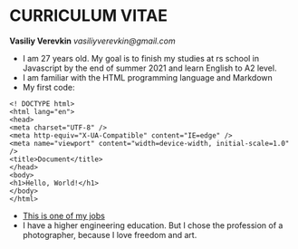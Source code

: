 # CURRICULUM VITAE
 **Vasiliy Verevkin** _vasiliyverevkin@gmail.com_
* I am 27 years old. My goal is to finish my studies at rs school in Javascript by the end of summer 2021 and learn English to A2 level.
* I am familiar with the HTML programming language and Markdown
* My first code: 

```
<! DOCTYPE html>
<html lang="en">
<head>
<meta charset="UTF-8" />
<meta http-equiv="X-UA-Compatible" content="IE=edge" />
<meta name="viewport" content="width=device-width, initial-scale=1.0" />
<title>Document</title>
</head>
<body>
<h1>Hello, World!</h1>
</body>
</html>
```
* [This is one of my jobs](https://vasiliyverevkin.ru)
* I have a higher engineering education. But I chose the profession of a photographer, because I love freedom and art.
